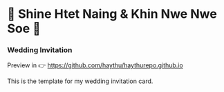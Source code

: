 # :sparkling_heart: Shine Htet Naing & Khin Nwe Nwe Soe :sparkling_heart:
### Wedding Invitation

Preview in :point_right: https://github.com/haythu/haythurepo.github.io

This is the template for my wedding invitation card.
